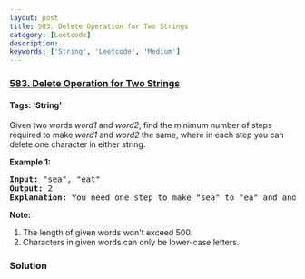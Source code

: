 ```yaml
---
layout: post
title: 583. Delete Operation for Two Strings
category: [Leetcode]
description: 
keywords: ['String', 'Leetcode', 'Medium']
---
```

### [583. Delete Operation for Two Strings](https://leetcode.com/problems/delete-operation-for-two-strings)

#### Tags: 'String'

<div class="content__u3I1 question-content__JfgR"><div><p>
Given two words <i>word1</i> and <i>word2</i>, find the minimum number of steps required to make <i>word1</i> and <i>word2</i> the same, where in each step you can delete one character in either string.
</p>
<p><b>Example 1:</b><br/>
</p><pre><b>Input:</b> "sea", "eat"
<b>Output:</b> 2
<b>Explanation:</b> You need one step to make "sea" to "ea" and another step to make "eat" to "ea".
</pre>
<p></p>
<p><b>Note:</b><br/>
</p><ol>
<li>The length of given words won't exceed 500.</li>
<li>Characters in given words can only be lower-case letters.</li>
</ol>
<p></p></div></div>

### Solution
